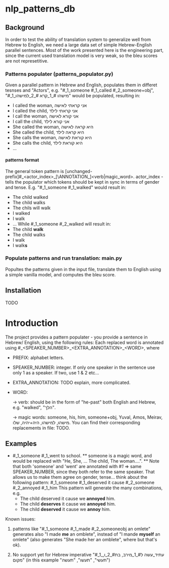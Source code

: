 # nlp_patterns_db

## Background
In order to test the ability of translation system to generalize well from Hebrew to English, we need a large data set
of simple Hebrew-English parallel sentences. Most of the work presented here is the engineering part, since the current used translation model is very weak, so the bleu scores are not represetitive.

### Patterns populater (patterns_populator.py)
Given a parallel pattern in Hebrew and English, populates them in differet tesnses and "Actors", e.g.
"#_1_someone #_1_called #_2_someone+obj", "#_1_מישהו #_1_קרא #_2_למישהו" 
would be populated, resulting in:
* I called the woman, אני קראתי לאישה
* I called the child, אני קראתי לילד
* I call the woman, אני קורא לאישה
* I call the child, אני קורא לילד
* She called the woman, היא קראה לאישה
* She called the child, היא קראה לילד
* She calls the woman, היא קוראת לאישה
* She calls the child, היא קוראת לילד
* ...

#### patterns format
The general token pattern is \[unchanged-prefix\]#\_\<actor_index\>\_\[\ANNOTATION\_\]<verb|magic_word>.
actor_index - tells the populator which tokens should be kept in sync in terms of gender and tense. E.g. "#_1_someone #_1_walked" would result in: 
* The child walked
* The child walks
* The chils will walk
* I walked
* I walk
* ...
While #_1_someone #_2_walked will result in:
* The child **walk**
* The child walks
* I walk
* I walk**s**
### Populate patterns and run translation: main.py
Popultes the patterns given in the input file, translate them to English using a simple vanilla model, and computes the bleu score.

## Installation
TODO

# Introduction
The project provides a pattern populater - you provide a sentence in Hebrew/ English, using the following rules:
Each replaced word is annotated using <PREFIX>#\_<SPEAKER_NUMBER>\_<EXTRA_ANNOTATION>\_\<WORD\>, where
* PREFIX: alphabet letters.
* SPEAKER_NUMBER: integer. If only one speaker in the sentence use only 1 as a speaker. If two, use 1 & 2 etc...
* EXTRA_ANNOTATION: TODO explain, more complicated.
* WORD: 
  
  -> verb: should be in the form of "he-past" both English and Hebrew, e.g. "walked", "הלך".
  
  -> magic words: someone, his, him, someone+obj, Yuval, Amos, Meirav, מישהו, למישהו, היה+יהיה, שלו. You can find their corresponding replacements in file: TODO.

## Examples
* #_1_someone #_1_went to school.
** someone is a magic word, and would be replaced with "He, She, ... The child, The woman....".
** Note that both 'someone' and 'went' are annotated with #_1_ => same SPEAKER_NUMBER, since they both
  refer to the same speaker. That allows us to make them agree on gender, tense... think about the following pattern:
  #_1_someone #_1_deserved it cause #_2_someone #_2_annoyed #_1_him
  This pattern will generate the many combinations, e.g.
  * The child deserved it cause we **annoyed** him.
  * The child **deserves** it cause we **annoyed** him.
  * The child **deserved** it cause we **annoy** him.

Known issues:
1. patterns like "#_1_someone #_1_made #_2_someoneobj an omlete" generates
also "I made **me** an omblete", instead of "I mande **myself** an omlete" (also generates "She made her an omblete", where but that's ok).

2. No support yet for Hebrew imperative "#_1_עתיד_עשה ל#_1_מירב, בת#_2_ו, מקום"
(in this example "תעשי", "תעשו", "תעשה")
